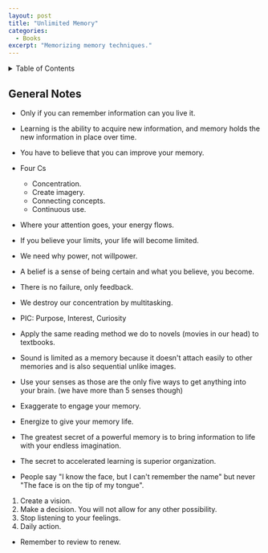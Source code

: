 ```yaml
---
layout: post
title: "Unlimited Memory"
categories:
  - Books
excerpt: "Memorizing memory techniques."
---
```


<details>
<summary>Table of Contents</summary>
<div markdown="1">

- [General Notes](#general-notes)

</div>
</details>

## General Notes

- Only if you can remember information can you live it.
- Learning is the ability to acquire new information, and memory holds the new information in place over time.
- You have to believe that you can improve your memory.
- Four Cs
  - Concentration.
  - Create imagery.
  - Connecting concepts.
  - Continuous use.
- Where your attention goes, your energy flows.
- If you believe your limits, your life will become limited.
- We need why power, not willpower.

- A belief is a sense of being certain and what you believe, you become.
- There is no failure, only feedback.
- We destroy our concentration by multitasking.
- PIC: Purpose, Interest, Curiosity

- Apply the same reading method we do to novels (movies in our head) to textbooks.
- Sound is limited as a memory because it doesn't attach easily to other memories and is also sequential unlike images.
- Use your senses as those are the only five ways to get anything into your brain. (we have more than 5 senses though)
- Exaggerate to engage your memory.
- Energize to give your memory life.
- The greatest secret of a powerful memory is to bring information to life with your endless imagination.
- The secret to accelerated learning is superior organization.
- People say "I know the face, but I can't remember the name" but never "The face is on the tip of my tongue".

1. Create a vision.
2. Make a decision. You will not allow for any other possibility.
3. Stop listening to your feelings.
4. Daily action.

- Remember to review to renew.
